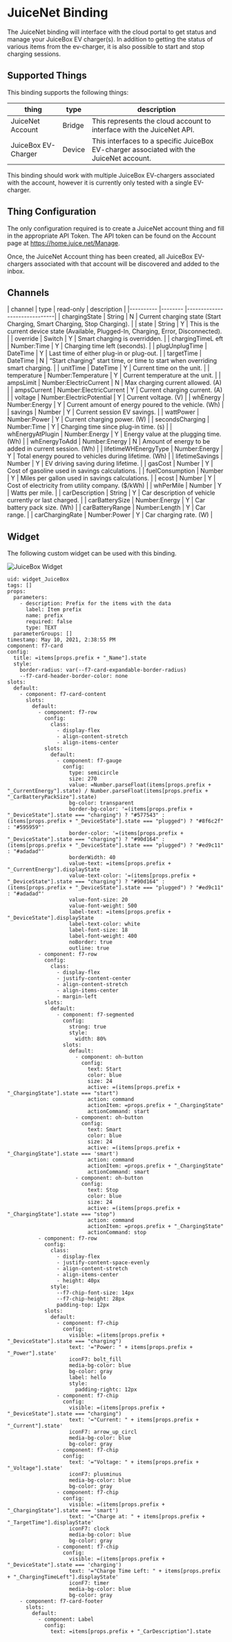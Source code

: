 # JuiceNet Binding

The JuiceNet binding will interface with the cloud portal to get status and manage your JuiceBox EV charger(s).
In addition to getting the status of various items from the ev-charger, it is also possible to start and stop charging sessions.

## Supported Things

This binding supports the following things:

| thing  | type   | description                  |
|----------|--------|------------------------------|
| JuiceNet Account  | Bridge | This represents the cloud account to interface with the JuiceNet API.  |
| JuiceBox EV-Charger | Device | This interfaces to a specific JuiceBox EV-charger associated with the JuiceNet account. |

This binding should work with multiple JuiceBox EV-chargers associated with the account, however it is currently only tested with a single EV-charger.

## Thing Configuration

The only configuration required is to create a JuiceNet account thing and fill in the appropriate API Token.
The API token can be found on the Account page at https://home.juice.net/Manage.

Once, the JuiceNet Account thing has been created, all JuiceBox EV-chargers associated with that account will be discovered and added to the inbox.

## Channels

| channel           | type              | read-only | description                  |
|----------         |--------           |------------------------------|
| chargingState     | String            | N         | Current charging state (Start Charging, Smart Charging, Stop Charging). |
| state             | String            | Y         | This is the current device state (Available, Plugged-In, Charging, Error, Disconnected).  |
| override          | Switch            | Y         | Smart charging is overridden. |
| chargingTimeL eft | Number:Time       | Y         | Charging time left (seconds). |
| plugUnplugTime    | DateTime          | Y         | Last time of either plug-in or plug-out. |
| targetTime        | DateTime          | N         | “Start charging” start time, or time to start when overriding smart charging. |
| unitTime          | DateTime          | Y         | Current time on the unit. |
| temperature       | Number:Temperature | Y        | Current temperature at the unit. |
| ampsLimit         | Number:ElectricCurrent | N    | Max charging current allowed. (A) |
| ampsCurrent       | Number:ElectricCurrent | Y    | Current charging current. (A) |
| voltage           | Number:ElectricPotential | Y  | Current voltage. (V) |
| whEnergy          | Number:Energy     | Y         | Current amount of energy poured to the vehicle. (Wh) |
| savings           | Number            | Y         | Current session EV savings. |
| wattPower         | Number:Power      | Y         | Current charging power. (W) |
| secondsCharging   | Number:Time       | Y         | Charging time since plug-in time. (s) |
| whEnergyAtPlugin  | Number:Energy     | Y         | Energy value at the plugging time. (Wh) |
| whEnergyToAdd     | Number:Energy     | N         | Amount of energy to be added in current session. (Wh) |
| lifetimeWHEnergyType | Number:Energy  | Y         | Total energy poured to vehicles during lifetime. (Wh) |
| lifetimeSavings   | Number            | Y         | EV driving saving during lifetime. |
| gasCost           | Number            | Y         | Cost of gasoline used in savings calculations. |
| fuelConsumption   | Number            | Y         | Miles per gallon used in savings calculations. |
| ecost             | Number            | Y         | Cost of electricity from utility company. ($/kWh) |
| whPerMile         | Number            | Y         | Watts per mile. |
| carDescription    | String            | Y         | Car description of vehicle currently or last charged. |
| carBatterySize    | Number:Energy     | Y         | Car battery pack size. (Wh) |
| carBatteryRange   | Number:Length     | Y         | Car range. |
| carChargingRate   | Number:Power      | Y         | Car charging rate. (W) |

## Widget

The following custom widget can be used with this binding.

![JuiceBox Widget](doc/widget.png)

```
uid: widget_JuiceBox
tags: []
props:
  parameters:
    - description: Prefix for the items with the data
      label: Item prefix
      name: prefix
      required: false
      type: TEXT
  parameterGroups: []
timestamp: May 10, 2021, 2:38:55 PM
component: f7-card
config:
  title: =items[props.prefix + "_Name"].state
  style:
    border-radius: var(--f7-card-expandable-border-radius)
    --f7-card-header-border-color: none
slots:
  default:
    - component: f7-card-content
      slots:
        default:
          - component: f7-row
            config:
              class:
                - display-flex
                - align-content-stretch
                - align-items-center
            slots:
              default:
                - component: f7-gauge
                  config:
                    type: semicircle
                    size: 270
                    value: =Number.parseFloat(items[props.prefix + "_CurrentEnergy"].state) / Number.parseFloat(items[props.prefix + "_CarBatteryPackSize"].state)
                    bg-color: transparent
                    border-bg-color: '=(items[props.prefix + "_DeviceState"].state === "charging") ? "#577543" : (items[props.prefix + "_DeviceState"].state === "plugged") ? "#8f6c2f" : "#595959"'
                    border-color: '=(items[props.prefix + "_DeviceState"].state === "charging") ? "#90d164" : (items[props.prefix + "_DeviceState"].state === "plugged") ? "#ed9c11" : "#adadad"'
                    borderWidth: 40
                    value-text: =items[props.prefix + "_CurrentEnergy"].displayState
                    value-text-color: '=(items[props.prefix + "_DeviceState"].state === "charging") ? "#90d164" : (items[props.prefix + "_DeviceState"].state === "plugged") ? "#ed9c11" : "#adadad"'
                    value-font-size: 20
                    value-font-weight: 500
                    label-text: =items[props.prefix + "_DeviceState"].displayState
                    label-text-color: white
                    label-font-size: 18
                    label-font-weight: 400
                    noBorder: true
                    outline: true
          - component: f7-row
            config:
              class:
                - display-flex
                - justify-content-center
                - align-content-stretch
                - align-items-center
                - margin-left
            slots:
              default:
                - component: f7-segmented
                  config:
                    strong: true
                    style:
                      width: 80%
                  slots:
                    default:
                      - component: oh-button
                        config:
                          text: Start
                          color: blue
                          size: 24
                          active: =(items[props.prefix + "_ChargingState"].state === "start")
                          action: command
                          actionItem: =props.prefix + "_ChargingState"
                          actionCommand: start
                      - component: oh-button
                        config:
                          text: Smart
                          color: blue
                          size: 24
                          active: =(items[props.prefix + "_ChargingState"].state === 'smart')
                          action: command
                          actionItem: =props.prefix + "_ChargingState"
                          actionCommand: smart
                      - component: oh-button
                        config:
                          text: Stop
                          color: blue
                          size: 24
                          active: =(items[props.prefix + "_ChargingState"].state === "stop")
                          action: command
                          actionItem: =props.prefix + "_ChargingState"
                          actionCommand: stop
          - component: f7-row
            config:
              class:
                - display-flex
                - justify-content-space-evenly
                - align-content-stretch
                - align-items-center
                - height: 40px
              style:
                --f7-chip-font-size: 14px
                --f7-chip-height: 28px
                padding-top: 12px
            slots:
              default:
                - component: f7-chip
                  config:
                    visible: =(items[props.prefix + "_DeviceState"].state === "charging")
                    text: '="Power: " + items[props.prefix + "_Power"].state'
                    iconF7: bolt_fill
                    media-bg-color: blue
                    bg-color: gray
                    label: hello
                    style:
                      padding-rightc: 12px
                - component: f7-chip
                  config:
                    visible: =(items[props.prefix + "_DeviceState"].state === "charging")
                    text: '="Current: " + items[props.prefix + "_Current"].state'
                    iconF7: arrow_up_circl
                    media-bg-color: blue
                    bg-color: gray
                - component: f7-chip
                  config:
                    text: '="Voltage: " + items[props.prefix + "_Voltage"].state'
                    iconF7: plusminus
                    media-bg-color: blue
                    bg-color: gray
                - component: f7-chip
                  config:
                    visible: =(items[props.prefix + "_ChargingState"].state === 'smart')
                    text: '="Charge at: " + items[props.prefix + "_TargetTime"].displayState'
                    iconF7: clock
                    media-bg-color: blue
                    bg-color: gray
                - component: f7-chip
                  config:
                    visible: =(items[props.prefix + "_DeviceState"].state === 'charging')
                    text: '="Charge Time Left: " + items[props.prefix + "_ChargingTimeLeft"].displayState'
                    iconF7: timer
                    media-bg-color: blue
                    bg-color: gray
    - component: f7-card-footer
      slots:
        default:
          - component: Label
            config:
              text: =items[props.prefix + "_CarDescription"].state
```

